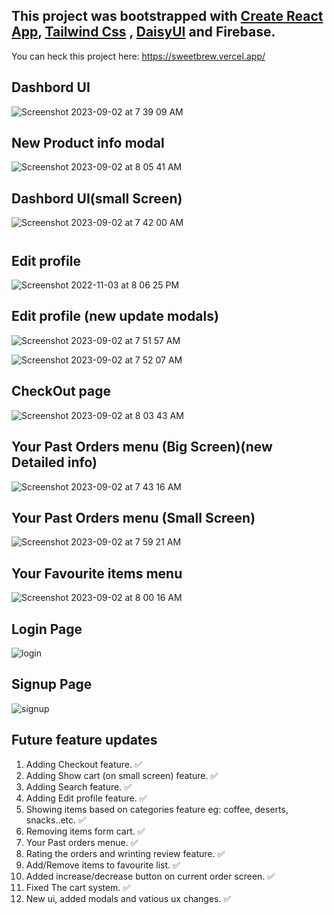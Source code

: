 ## This project was bootstrapped with [Create React App](https://github.com/facebook/create-react-app), [Tailwind Css](https://github.com/tailwindlabs/tailwindcss) , [DaisyUI](https://github.com/saadeghi/daisyui) and Firebase.

You can heck this project here: https://sweetbrew.vercel.app/

## Dashbord UI

![Screenshot 2023-09-02 at 7 39 09 AM](https://github.com/Omkar-omi/SweetBrew/assets/113718239/f4c2408b-6136-4e21-a98a-d073398cee6b)

## New Product info modal

![Screenshot 2023-09-02 at 8 05 41 AM](https://github.com/Omkar-omi/SweetBrew/assets/113718239/9f917bec-a69b-4ae6-b6ac-7a6378724874)


## Dashbord UI(small Screen)
<div style="display: flex;'>
  
  ![Screenshot 2023-09-02 at 7 41 41 AM](https://github.com/Omkar-omi/SweetBrew/assets/113718239/f3bd9d60-850c-4c64-ae7b-d3bcaa80ff66) 
  ![Screenshot 2023-09-02 at 7 42 00 AM](https://github.com/Omkar-omi/SweetBrew/assets/113718239/64549823-d41e-4430-af5a-24f8c1c60f67)
  
</div>

## Edit profile

![Screenshot 2022-11-03 at 8 06 25 PM](https://user-images.githubusercontent.com/113718239/199750879-5f3f6d74-6dfb-461e-8eca-4f42fbe187eb.png)

## Edit profile (new update modals)

![Screenshot 2023-09-02 at 7 51 57 AM](https://github.com/Omkar-omi/SweetBrew/assets/113718239/7ed36a7a-3cbf-438e-93ab-81a71fdb853a)

![Screenshot 2023-09-02 at 7 52 07 AM](https://github.com/Omkar-omi/SweetBrew/assets/113718239/fbd18068-0663-47ff-9c20-0152f05fc268)


## CheckOut page

![Screenshot 2023-09-02 at 8 03 43 AM](https://github.com/Omkar-omi/SweetBrew/assets/113718239/f932c55c-5aad-4c83-99c2-3fbb54f78477)

## Your Past Orders menu (Big Screen)(new Detailed info)

![Screenshot 2023-09-02 at 7 43 16 AM](https://github.com/Omkar-omi/SweetBrew/assets/113718239/e023c0af-84e3-4c67-aca7-234f1d629d48)


## Your Past Orders menu (Small Screen)
![Screenshot 2023-09-02 at 7 59 21 AM](https://github.com/Omkar-omi/SweetBrew/assets/113718239/4c28e71b-dd41-41ca-af24-385025cbb59c)



## Your Favourite items menu

![Screenshot 2023-09-02 at 8 00 16 AM](https://github.com/Omkar-omi/SweetBrew/assets/113718239/22461609-5258-4ded-8b5a-522e7cbc315a)


## Login Page

![login](https://user-images.githubusercontent.com/113718239/198250410-cc9441b1-bfd3-4b61-9924-94f305a3419c.png)

## Signup Page

![signup](https://user-images.githubusercontent.com/113718239/198250470-545339df-d139-41af-861e-c0fdac1f07e7.png)

## Future feature updates

1. Adding Checkout feature. &#9989;
2. Adding Show cart (on small screen) feature. &#9989;
3. Adding Search feature. &#9989;
4. Adding Edit profile feature. &#9989;
5. Showing items based on categories feature eg: coffee, deserts, snacks..etc. &#9989;
6. Removing items form cart. &#9989;
7. Your Past orders menue. &#9989;
8. Rating the orders and wrinting review feature. &#9989;
9. Add/Remove items to favourite list. &#9989;
10. Added increase/decrease button on current order screen. &#9989;
11. Fixed The cart system. &#9989;
12. New ui, added modals and vatious ux changes. &#9989;
